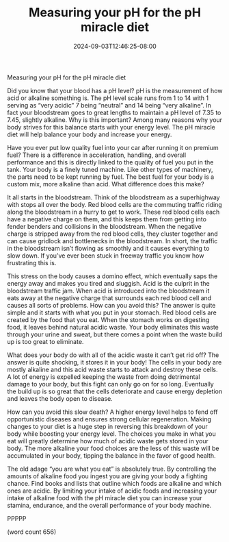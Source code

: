 ﻿---
title: "Measuring your pH for the pH miracle diet"
date: 2024-09-03T12:46:25-08:00
description: "Text Tips for Web Success"
featured_image: "/images/Text.jpg"
tags: ["Text"]
---

Measuring your pH for the pH miracle diet 

Did you know that your blood has a pH level? pH is the measurement of how acid or alkaline something is. The pH level scale runs from 1 to 14 with 1 serving as “very acidic” 7 being “neutral” and 14 being “very alkaline”. In fact your bloodstream goes to great lengths to maintain a pH level of 7.35 to 7.45, slightly alkaline. Why is this important? Among many reasons why your body strives for this balance starts with your energy level. The pH miracle diet will help balance your body and increase your energy.

Have you ever put low quality fuel into your car after running it on premium fuel? There is a difference in acceleration, handling, and overall performance and this is directly linked to the quality of fuel you put in the tank. Your body is a finely tuned machine. Like other types of machinery, the parts need to be kept running by fuel. The best fuel for your body is a custom mix, more alkaline than acid. What difference does this make?

It all starts in the bloodstream. Think of the bloodstream as a superhighway with stops all over the body. Red blood cells are the commuting traffic riding along the bloodstream in a hurry to get to work. These red blood cells each have a negative charge on them, and this keeps them from getting into fender benders and collisions in the bloodstream. When the negative charge is stripped away from the red blood cells, they cluster together and can cause gridlock and bottlenecks in the bloodstream. In short, the traffic in the bloodstream isn’t flowing as smoothly and it causes everything to slow down. If you’ve ever been stuck in freeway traffic you know how frustrating this is. 

This stress on the body causes a domino effect, which eventually saps the energy away and makes you tired and sluggish. Acid is the culprit in the bloodstream traffic jam. When acid is introduced into the bloodstream it eats away at the negative charge that surrounds each red blood cell and causes all sorts of problems. How can you avoid this? The answer is quite simple and it starts with what you put in your stomach. Red blood cells are created by the food that you eat. When the stomach works on digesting food, it leaves behind natural acidic waste. Your body eliminates this waste through your urine and sweat, but there comes a point when the waste build up is too great to eliminate.

What does your body do with all of the acidic waste it can’t get rid off? The answer is quite shocking, it stores it in your body! The cells in your body are mostly alkaline and this acid waste starts to attack and destroy these cells. A lot of energy is expelled keeping the waste from doing detrimental damage to your body, but this fight can only go on for so long. Eventually the build up is so great that the cells deteriorate and cause energy depletion and leaves the body open to disease.

How can you avoid this slow death? A higher energy level helps to fend off opportunistic diseases and ensures strong cellular regeneration. Making changes to your diet is a huge step in reversing this breakdown of your body while boosting your energy level. The choices you make in what you eat will greatly determine how much of acidic waste gets stored in your body. The more alkaline your food choices are the less of this waste will be accumulated in your body, tipping the balance in the favor of good health. 

The old adage “you are what you eat” is absolutely true. By controlling the amounts of alkaline food you ingest you are giving your body a fighting chance. Find books and lists that outline which foods are alkaline and which ones are acidic. By limiting your intake of acidic foods and increasing your intake of alkaline food with the pH miracle diet you can increase your stamina, endurance, and the overall performance of your body machine.

PPPPP

(word count 656)
